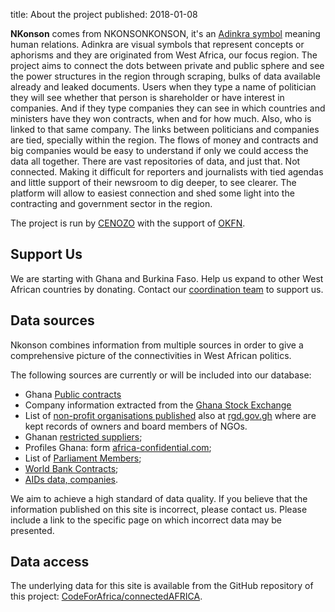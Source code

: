 title: About the project
published: 2018-01-08

**NKonson** comes from NKONSONKONSON, it's an [Adinkra symbol](https://en.wikipedia.org/wiki/Adinkra_symbols) meaning human relations. Adinkra are visual symbols that represent concepts or aphorisms and they are originated from West Africa, our focus region.
The project aims to connect the dots between private and public sphere and see the power structures in the region through scraping, bulks of data available already and leaked documents.
Users when they type a name of politician they will see whether that person is shareholder or have interest in companies. And if they type companies they can see in which countries and ministers have they won contracts, when and for how much. Also, who is linked to that same company. 
The links between politicians and companies are tied, specially within the region. The flows of money and contracts and big companies would be easy to understand if only we could access the data all together. There are vast repositories of data, and just that. Not connected. Making it difficult for reporters and journalists with tied agendas and little support of their newsroom to dig deeper, to see clearer. 
The platform will allow to easiest connection and shed some light into the contracting and government sector in the region.

The project is run by [CENOZO](cenozo.org) with the support of [OKFN](okfn.org).

## Support Us

We are starting with Ghana and Burkina Faso. Help us expand to other West African countries by donating. Contact our [coordination team](contact@cenozo.org) to support us.

## Data sources

Nkonson combines information from multiple sources in order to give a comprehensive picture of the connectivities in West African politics.

The following sources are currently or will be included into our database:

* Ghana [Public contracts](http://www.ppaghana.org/)
* Company information extracted from the [Ghana Stock Exchange](https://gse.com.gh/Listed-Companies/company-profile/EGH)
* List of [non-profit organisations published](http://www.ghanayello.com/companies/NGO) also at [rgd.gov.gh](http://rgd.gov.gh) where are kept records of owners and board members of NGOs.
* Ghanan [restricted suppliers](http://www.ppaghana.org/);
* Profiles Ghana: form [africa-confidential.com](https://www.africa-confidential.com/index.aspx?pageid=117); 
* List of [Parliament Members](https://www.parliament.gh/mps?az);
* [World Bank Contracts](https://finances.worldbank.org/Procurement/Major-Contract-Awards/kdui-wcs3); 
* [AIDs data, companies](http://aiddata.org/datasets).  

We aim to achieve a high standard of data quality. If you believe that the information published on this site is incorrect, please contact us. Please include a link to the specific page on which incorrect data may be presented.

## Data access

The underlying data for this site is available from the GitHub repository of this project: [CodeForAfrica/connectedAFRICA](https://github.com/CENOZO/Nkonson/tree/master/data).